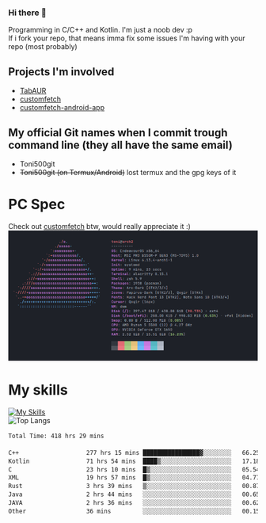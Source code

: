 ### Hi there 👋

Programming in C/C++ and Kotlin. I'm just a noob dev :p\
If i fork your repo, that means imma fix some issues I'm having with your repo (most probably)

## Projects I'm involved
 - [TabAUR](https://github.com/BurntRanch/TabAUR)
 - [customfetch](https://github.com/Toni500github/customfetch)
 - [customfetch-android-app](https://github.com/Toni500github/customfetch-android-app)

## My official Git names when I commit trough command line (they all have the same email)
* Toni500git
* ~~Toni500git (on Termux/Android)~~ lost termux and the gpg keys of it

# PC Spec
Check out [customfetch](https://github.com/Toni500github/customfetch) btw, would really appreciate it :)
![screenshot.png](https://github.com/Toni500github/customfetch/raw/main/screenshot.png)

# My skills
[![My Skills](https://skillicons.dev/icons?i=cpp,bash,kotlin,androidstudio,arch,linux&theme=light)](https://skillicons.dev)\
![Top Langs](https://github-readme-stats.vercel.app/api/top-langs/?username=Toni500github&layout=compact)

<!--START_SECTION:waka-->

```txt
Total Time: 418 hrs 29 mins

C++                   277 hrs 15 mins ████████████████▓░░░░░░░░   66.25 %
Kotlin                71 hrs 54 mins  ████▒░░░░░░░░░░░░░░░░░░░░   17.18 %
C                     23 hrs 10 mins  █▒░░░░░░░░░░░░░░░░░░░░░░░   05.54 %
XML                   19 hrs 57 mins  █▒░░░░░░░░░░░░░░░░░░░░░░░   04.77 %
Rust                  3 hrs 39 mins   ▒░░░░░░░░░░░░░░░░░░░░░░░░   00.87 %
Java                  2 hrs 44 mins   ░░░░░░░░░░░░░░░░░░░░░░░░░   00.65 %
JAVA                  2 hrs 36 mins   ░░░░░░░░░░░░░░░░░░░░░░░░░   00.62 %
Other                 36 mins         ░░░░░░░░░░░░░░░░░░░░░░░░░   00.15 %
```

<!--END_SECTION:waka-->
